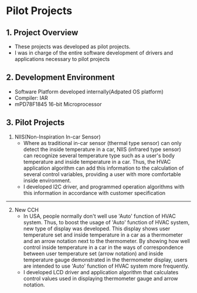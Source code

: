 # Pilot Projects

## 1. Project Overview
- These projects was developed as pilot projects.
- I was in charge of the entire software development of drivers and applications necessary to pilot projects

## 2. Development Environment
-  Software Platform developed internally(Adpated OS platform)
-  Compiler: IAR
-  mPD78F1845 16-bit Microprocessor

## 3. Pilot Projects
1. NIIS(Non-Inspiration In-car Sensor)
    + Where as traditional in-car sensor (thermal type sensor) can only detect the inside temperature in a car, NIIS (infrared type sensor) can recognize several temperature type such as a user's body temperature and inside temperature in a car. Thus, the HVAC application algorithm can add this information to the calculation of several control variables, providing a user with more comfortable inside environment.
    + I developed I2C driver, and programmed operation algorithms with this information in accordance with customer specification

___

2. New CCH
    + In USA, people normally don't well use 'Auto' function of HVAC system. Thus, to boost the usage of 'Auto' function of HVAC system, new type of display was developed. This display shows user temperature set and inside temperature in a car as a thermometer and an arrow notation next to the thermometer. By showing how well control inside temperature in a car in the ways of correspondence between user temperature set (arrow notation) and inside temperature gauge demonstrated in the thermometer display,  users are intended to use 'Auto' function of HVAC system more frequently.
    + I developed LCD driver and application algorithm that calculates control values used in displaying thermometer gauge and arrow notation.

